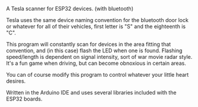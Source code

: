 A Tesla scanner for ESP32 devices. (with bluetooth) 

Tesla uses the same device naming convention for the bluetooth door lock or whatever for all of their vehicles, 
first letter is "S" and the eighteenth is "C".

This program will constantly scan for devices in the area fitting that convention, and (in this case) flash the 
LED when one is found. Flashing speed/length is dependent on signal intensity, sort of war movie radar style.
It's a fun game when driving, but can become obnoxious in certain areas.

You can of course modify this program to control whatever your little heart desires. 

Written in the Arduino IDE and uses several libraries included with the ESP32 boards.
